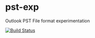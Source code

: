 # pst-exp
Outlook PST File format experimentation

[![Build Status](https://travis-ci.org/farnulfo/pst-exp.svg?branch=master)](https://travis-ci.org/farnulfo/pst-exp)
